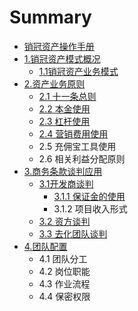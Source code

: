 # Summary

* [销冠资产操作手册](README.md)
* [1.销冠资产模式概况](chapter1.md)
  * [1.1销冠资产业务模式](chapter1/1ff09-xiao-guan-zi-chan-mo-shi.md)
* [2.资产业务原则](2xiao-guan-zi-chan-ye-wu-yuan-ze.md)
  * [2.1 十一条总则](2xiao-guan-zi-chan-ye-wu-yuan-ze/21-shi-yi-tiao-yuan-ze.md)
  * [2.2 本金使用](2xiao-guan-zi-chan-ye-wu-yuan-ze/22-ben-jin-shi-yong.md)
  * [2.3 杠杆使用](2xiao-guan-zi-chan-ye-wu-yuan-ze/23-gang-gan-shi-yong.md)
  * [2.4 营销费用使用](2xiao-guan-zi-chan-ye-wu-yuan-ze/24-ying-xiao-fei-yong-shi-yong.md)
  * 2.5 充佣宝工具使用
  * 2.6 相关利益分配原则
* [3.商务条款谈判应用](3shang-wu-tiao-kuan-tan-pan.md)
  * [3.1开发商谈判](3shang-wu-tiao-kuan-tan-pan/31kai-fa-shang-tan-pan.md)
    * [3.1.1 保证金的使用](3shang-wu-tiao-kuan-tan-pan/31kai-fa-shang-tan-pan/311-bao-zheng-jin-shi-yong-fang-shi.md)
    * 3.1.2 项目收入形式
  * [3.2 资方谈判](3shang-wu-tiao-kuan-tan-pan/32-zi-fang-tan-pan.md)
  * [3.3 去化团队谈判](3shang-wu-tiao-kuan-tan-pan/33-qu-hua-tuan-dui-tan-pan.md)
* [4.团队配置](4tuan-dui-fen-gong-yu-gang-wei-zhi-neng.md)
  * 4.1 团队分工
  * 4.2 岗位职能
  * 4.3 作业流程
  * 4.4 保密权限

